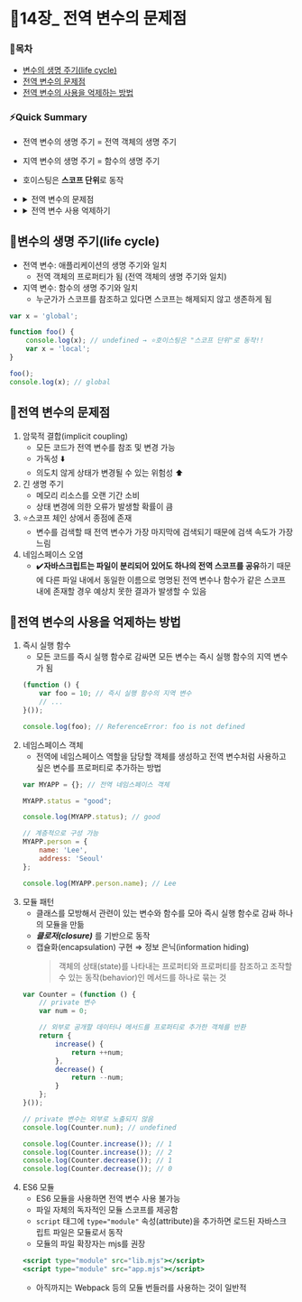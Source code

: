 # 📒14장_ 전역 변수의 문제점
### 📑목차
- [변수의 생명 주기(life cycle)](#변수의-생명-주기life-cycle)
- [전역 변수의 문제점](#전역-변수의-문제점)
- [전역 변수의 사용을 억제하는 방법](#전역-변수의-사용을-억제하는-방법)

### ⚡Quick Summary
- 전역 변수의 생명 주기 = 전역 객체의 생명 주기
- 지역 변수의 생명 주기 = 함수의 생명 주기
- 호이스팅은 **스코프 단위**로 동작
- <details>
    <summary>전역 변수의 문제점</summary>
    <ul>
        <li>생명 주기가 길어서 메모리 리소스도 오랜 기간 소비하고 상태 변경에 의한 오류가 발생할 확률이 큼</li>
        <li>스코프 체인 상에서 종점에 존재하기 때문에 <strong>검색 속도가 가장 느림</strong></li>
        <li>파일이 분리되어 있어도 하나의 전역 스코프가 공유되기 때문에 <strong>네임스페이스가 오염</strong>될 수 있음</li>
    </ul>

    </details>
- <details>
    <summary>전역 변수 사용 억제하기</summary>
    <ul>
        <li><strong>즉시 실행 함수</strong>를 사용해서 즉시 실행 함수의 지역 변수로 만들기</li>
        <li>전역에 <strong>네임스페이스 역할을 담당할 객체</strong>를 생성해서 사용</li>
        <li><strong>모듈 패턴</strong> 사용</li>
    </ul>

    </details>

## 📌변수의 생명 주기(life cycle)
- 전역 변수: 애플리케이션의 생명 주기와 일치
    - 전역 객체의 프로퍼티가 됨 (전역 객체의 생명 주기와 일치)
- 지역 변수: 함수의 생명 주기와 일치
    - 누군가가 스코프를 참조하고 있다면 스코프는 해제되지 않고 생존하게 됨
```jsx
var x = 'global';

function foo() {
    console.log(x); // undefined → ⭐호이스팅은 "스코프 단위"로 동작!!
    var x = 'local';
}

foo();
console.log(x); // global
```

## 📌전역 변수의 문제점
1. 암묵적 결합(implicit coupling)
    - 모든 코드가 전역 변수를 참조 및 변경 가능
    - 가독성 ⬇️
    - 의도치 않게 상태가 변경될 수 있는 위험성 ⬆️
2. 긴 생명 주기
    - 메모리 리소스를 오랜 기간 소비
    - 상태 변경에 의한 오류가 발생할 확률이 큼
3. ⭐스코프 체인 상에서 종점에 존재
    - 변수를 검색할 때 전역 변수가 가장 마지막에 검색되기 때문에 검색 속도가 가장 느림
4. 네임스페이스 오염
    - ✔️**자바스크립트는 파일이 분리되어 있어도 하나의 전역 스코프를 공유**하기 때문에 다른 파일 내에서 동일한 이름으로 명명된 전역 변수나 함수가 같은 스코프 내에 존재할 경우 예상치 못한 결과가 발생할 수 있음

## 📌전역 변수의 사용을 억제하는 방법
1. 즉시 실행 함수
    - 모든 코드를 즉시 실행 함수로 감싸면 모든 변수는 즉시 실행 함수의 지역 변수가 됨
    ```jsx
    (function () {
        var foo = 10; // 즉시 실행 함수의 지역 변수
        // ...
    }());

    console.log(foo); // ReferenceError: foo is not defined
    ```
2. 네임스페이스 객체
    - 전역에 네임스페이스 역할을 담당할 객체를 생성하고 전역 변수처럼 사용하고 싶은 변수를 프로퍼티로 추가하는 방법
    ```jsx
    var MYAPP = {}; // 전역 네임스페이스 객체

    MYAPP.status = "good";

    console.log(MYAPP.status); // good

    // 계층적으로 구성 가능
    MYAPP.person = {
        name: 'Lee',
        address: 'Seoul'
    };

    console.log(MYAPP.person.name); // Lee
    ```
3. 모듈 패턴
    - 클래스를 모방해서 관련이 있는 변수와 함수를 모아 즉시 실행 함수로 감싸 하나의 모듈을 만듦
    - ***클로저(closure)*** 를 기반으로 동작
    - 캡슐화(encapsulation) 구현 ⇒ 정보 은닉(information hiding)
        > 객체의 상태(state)를 나타내는 프로퍼티와 프로퍼티를 참조하고 조작할 수 있는 동작(behavior)인 메서드를 하나로 묶는 것
    ```jsx
    var Counter = (function () {
        // private 변수
        var num = 0;

        // 외부로 공개할 데이터나 메서드를 프로퍼티로 추가한 객체를 반환
        return {
            increase() {
                return ++num;
            },
            decrease() {
                return --num;
            }
        };
    }());

    // private 변수는 외부로 노출되지 않음
    console.log(Counter.num); // undefined

    console.log(Counter.increase()); // 1
    console.log(Counter.increase()); // 2
    console.log(Counter.decrease()); // 1
    console.log(Counter.decrease()); // 0
    ```
4. ES6 모듈
    - ES6 모듈을 사용하면 전역 변수 사용 불가능
    - 파일 자체의 독자적인 모듈 스코프를 제공함
    - `script` 태그에 `type="module"` 속성(attribute)을 추가하면 로드된 자바스크립트 파일은 모듈로서 동작
    - 모듈의 파일 확장자는 mjs를 권장
    ```jsx
    <script type="module" src="lib.mjs"></script>
    <script type="module" src="app.mjs"></script>
    ```
    - 아직까지는 Webpack 등의 모듈 번들러를 사용하는 것이 일반적